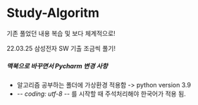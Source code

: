 # Study-Algoritm
기존 풀었던 내용 복습 및 보다 체계적으로!

22.03.25 삼성전자 SW 기출 조금씩 풀기!


##### 맥북으로 바꾸면서 Pycharm 변경 사항
* 알고리즘 공부하는 폴더에 가상환경 적용함  -> python version 3.9
* -*- coding: utf-8 -*- 를 시작할 때 주석처리해야 한국어가 적용 됨.
